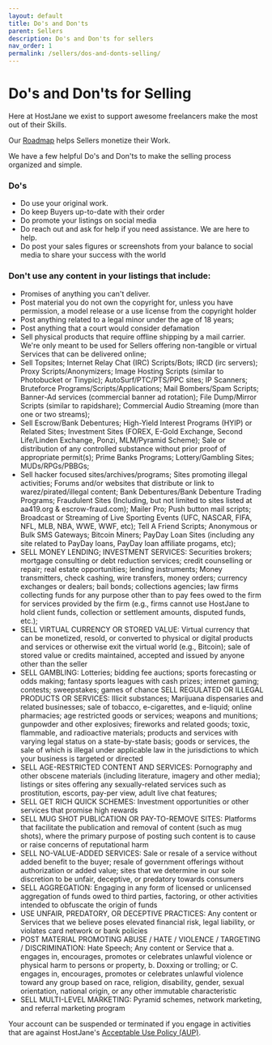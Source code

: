 ```yaml
---
layout: default
title: Do's and Don'ts
parent: Sellers
description: Do's and Don'ts for sellers
nav_order: 1
permalink: /sellers/dos-and-donts-selling/
---
```


# Do's and Don'ts for Selling

Here at HostJane we exist to support awesome freelancers make the most out of their Skills. 

<span class="green">Our [Roadmap](/buyers/hostjane-roadmap/) helps Sellers monetize their Work.</span>

We have a few helpful Do's and Don'ts to make the selling process organized and simple.

### Do's

* Do use your original work.
* Do keep Buyers up-to-date with their order
* Do promote your listings on social media
* Do reach out and ask for help if you need assistance. We are here to help.
* Do post your sales figures or screenshots from your balance to social media to share your success with the world

### Don't use any content in your listings that include:

* Promises of anything you can't deliver.
* Post material you do not own the copyright for, unless you have permission, a model release or a use license from the copyright holder
* Post anything related to a legal minor under the age of 18 years;
* Post anything that a court would consider defamation
* Sell physical products that require offline shipping by a mail carrier. We're only meant to be used for Sellers offering non-tangible or virtual Services that can be delivered online;
* Sell Topsites; Internet Relay Chat (IRC) Scripts/Bots; IRCD (irc servers); Proxy Scripts/Anonymizers; Image Hosting Scripts (similar to Photobucket or Tinypic); AutoSurf/PTC/PTS/PPC sites; IP Scanners; Bruteforce Programs/Scripts/Applications; Mail Bombers/Spam Scripts; Banner-Ad services (commercial banner ad rotation); File Dump/Mirror Scripts (similar to rapidshare); Commercial Audio Streaming (more than one or two streams);
* Sell Escrow/Bank Debentures; High-Yield Interest Programs (HYIP) or Related Sites; Investment Sites (FOREX, E-Gold Exchange, Second Life/Linden Exchange, Ponzi, MLM/Pyramid Scheme); Sale or distribution of any controlled substance without prior proof of appropriate permit(s); Prime Banks Programs; Lottery/Gambling Sites; MUDs/RPGs/PBBGs;
* Sell hacker focused sites/archives/programs; Sites promoting illegal activities; Forums and/or websites that distribute or link to warez/pirated/illegal content; Bank Debentures/Bank Debenture Trading Programs; Fraudulent Sites (Including, but not limited to sites listed at aa419.org & escrow-fraud.com); Mailer Pro; Push button mail scripts; Broadcast or Streaming of Live Sporting Events (UFC, NASCAR, FIFA, NFL, MLB, NBA, WWE, WWF, etc); Tell A Friend Scripts; Anonymous or Bulk SMS Gateways; Bitcoin Miners; PayDay Loan Sites (including any site related to PayDay loans, PayDay loan affiliate progams, etc);
* SELL MONEY LENDING; INVESTMENT SERVICES: Securities brokers; mortgage consulting or debt reduction services; credit counselling or repair; real estate opportunities; lending instruments; Money transmitters, check cashing, wire transfers, money orders; currency exchanges or dealers; bail bonds; collections agencies; law firms collecting funds for any purpose other than to pay fees owed to the firm for services provided by the firm (e.g., firms cannot use HostJane to hold client funds, collection or settlement amounts, disputed funds, etc.);
* SELL VIRTUAL CURRENCY OR STORED VALUE: Virtual currency that can be monetized, resold, or converted to physical or digital products and services or otherwise exit the virtual world (e.g., Bitcoin); sale of stored value or credits maintained, accepted and issued by anyone other than the seller
* SELL GAMBLING: Lotteries; bidding fee auctions; sports forecasting or odds making; fantasy sports leagues with cash prizes; internet gaming; contests; sweepstakes; games of chance
SELL REGULATED OR ILLEGAL PRODUCTS OR SERVICES: Illicit substances; Marijuana dispensaries and related businesses; sale of tobacco, e-cigarettes, and e-liquid; online pharmacies; age restricted goods or services; weapons and munitions; gunpowder and other explosives; fireworks and related goods; toxic, flammable, and radioactive materials; products and services with varying legal status on a state-by-state basis; goods or services, the sale of which is illegal under applicable law in the jurisdictions to which your business is targeted or directed
* SELL AGE-RESTRICTED CONTENT AND SERVICES: Pornography and other obscene materials (including literature, imagery and other media); listings or sites offering any sexually-related services such as prostitution, escorts, pay-per view, adult live chat features;
* SELL GET RICH QUICK SCHEMES: Investment opportunities or other services that promise high rewards
* SELL MUG SHOT PUBLICATION OR PAY-TO-REMOVE SITES: Platforms that facilitate the publication and removal of content (such as mug shots), where the primary purpose of posting such content is to cause or raise concerns of reputational harm
* SELL NO-VALUE-ADDED SERVICES: Sale or resale of a service without added benefit to the buyer; resale of government offerings without authorization or added value; sites that we determine in our sole discretion to be unfair, deceptive, or predatory towards consumers
* SELL AGGREGATION: Engaging in any form of licensed or unlicensed aggregation of funds owed to third parties, factoring, or other activities intended to obfuscate the origin of funds
* USE UNFAIR, PREDATORY, OR DECEPTIVE PRACTICES: Any content or Services that we believe poses elevated financial risk, legal liability, or violates card network or bank policies
* POST MATERIAL PROMOTING ABUSE / HATE / VIOLENCE / TARGETING / DISCRIMINATION: Hate Speech; Any content or Service that a. engages in, encourages, promotes or celebrates unlawful violence or physical harm to persons or property, b. Doxxing or trolling; or C. engages in, encourages, promotes or celebrates unlawful violence toward any group based on race, religion, disability, gender, sexual orientation, national origin, or any other immutable characteristic
* SELL MULTI-LEVEL MARKETING: Pyramid schemes, network marketing, and referral marketing program

Your account can be suspended or terminated if you engage in activities that are against HostJane's [Acceptable Use Policy (AUP)](https://www.hostjane.com/legal/use-policy/).
